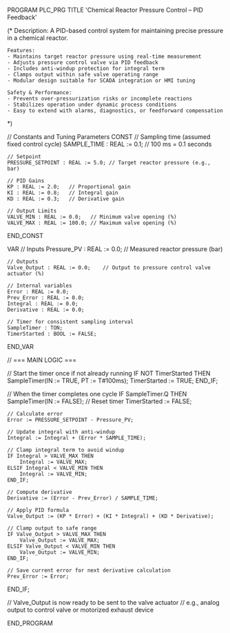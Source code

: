 PROGRAM PLC_PRG
TITLE 'Chemical Reactor Pressure Control – PID Feedback'

(*
    Description:
    A PID-based control system for maintaining precise pressure in a chemical reactor.

    Features:
    - Maintains target reactor pressure using real-time measurement
    - Adjusts pressure control valve via PID feedback
    - Includes anti-windup protection for integral term
    - Clamps output within safe valve operating range
    - Modular design suitable for SCADA integration or HMI tuning

    Safety & Performance:
    - Prevents over-pressurization risks or incomplete reactions
    - Stabilizes operation under dynamic process conditions
    - Easy to extend with alarms, diagnostics, or feedforward compensation
*)

// Constants and Tuning Parameters
CONST
    // Sampling time (assumed fixed control cycle)
    SAMPLE_TIME : REAL := 0.1;     // 100 ms = 0.1 seconds

    // Setpoint
    PRESSURE_SETPOINT : REAL := 5.0; // Target reactor pressure (e.g., bar)

    // PID Gains
    KP : REAL := 2.0;   // Proportional gain
    KI : REAL := 0.8;   // Integral gain
    KD : REAL := 0.3;   // Derivative gain

    // Output Limits
    VALVE_MIN : REAL := 0.0;   // Minimum valve opening (%)
    VALVE_MAX : REAL := 100.0; // Maximum valve opening (%)
END_CONST

VAR
    // Inputs
    Pressure_PV : REAL := 0.0;     // Measured reactor pressure (bar)

    // Outputs
    Valve_Output : REAL := 0.0;    // Output to pressure control valve actuator (%)

    // Internal variables
    Error : REAL := 0.0;
    Prev_Error : REAL := 0.0;
    Integral : REAL := 0.0;
    Derivative : REAL := 0.0;

    // Timer for consistent sampling interval
    SampleTimer : TON;
    TimerStarted : BOOL := FALSE;
END_VAR

// === MAIN LOGIC ===

// Start the timer once if not already running
IF NOT TimerStarted THEN
    SampleTimer(IN := TRUE, PT := T#100ms);
    TimerStarted := TRUE;
END_IF;

// When the timer completes one cycle
IF SampleTimer.Q THEN
    SampleTimer(IN := FALSE);  // Reset timer
    TimerStarted := FALSE;

    // Calculate error
    Error := PRESSURE_SETPOINT - Pressure_PV;

    // Update integral with anti-windup
    Integral := Integral + (Error * SAMPLE_TIME);
    
    // Clamp integral term to avoid windup
    IF Integral > VALVE_MAX THEN
        Integral := VALVE_MAX;
    ELSIF Integral < VALVE_MIN THEN
        Integral := VALVE_MIN;
    END_IF;

    // Compute derivative
    Derivative := (Error - Prev_Error) / SAMPLE_TIME;

    // Apply PID formula
    Valve_Output := (KP * Error) + (KI * Integral) + (KD * Derivative);

    // Clamp output to safe range
    IF Valve_Output > VALVE_MAX THEN
        Valve_Output := VALVE_MAX;
    ELSIF Valve_Output < VALVE_MIN THEN
        Valve_Output := VALVE_MIN;
    END_IF;

    // Save current error for next derivative calculation
    Prev_Error := Error;
END_IF;

// Valve_Output is now ready to be sent to the valve actuator
// e.g., analog output to control valve or motorized exhaust device

END_PROGRAM
